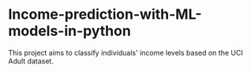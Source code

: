 # Income-prediction-with-ML-models-in-python
This project aims to classify individuals' income levels based on the UCI Adult dataset.
